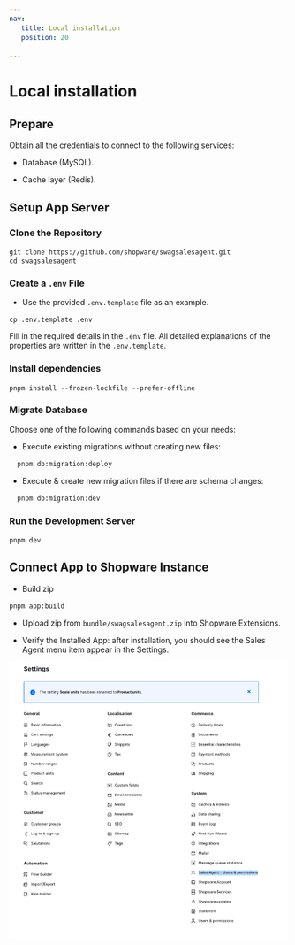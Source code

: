 ```yaml
---
nav:
   title: Local installation
   position: 20

---
```


# Local installation

## Prepare

Obtain all the credentials to connect to the following services:

* Database (MySQL).

* Cache layer (Redis).

## Setup App Server

### Clone the Repository

```shell
git clone https://github.com/shopware/swagsalesagent.git
cd swagsalesagent
```

### Create a `.env` File

* Use the provided `.env.template` file as an example.

```shell
cp .env.template .env
```

Fill in the required details in the `.env` file. All detailed explanations of the properties are written in the `.env.template`.

### Install dependencies

```shell
pnpm install --frozen-lockfile --prefer-offline
```

### Migrate Database

Choose one of the following commands based on your needs:

* Execute existing migrations without creating new files:

```bash
  pnpm db:migration:deploy
```

* Execute & create new migration files if there are schema changes:

```bash
  pnpm db:migration:dev
```

### Run the Development Server

```shell
pnpm dev
```

## Connect App to Shopware Instance

* Build zip

```bash
pnpm app:build
```

* Upload zip from `bundle/swagsalesagent.zip` into Shopware Extensions.

* Verify the Installed App: after installation, you should see the Sales Agent menu item appear in the Settings.

![ ](../../assets/sales-agent-item.png)
